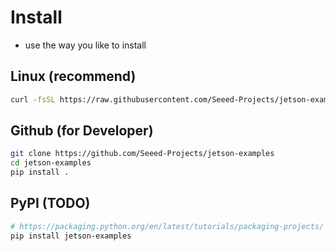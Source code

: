 # Install

- use the way you like to install

## Linux (recommend)

```sh
curl -fsSL https://raw.githubusercontent.com/Seeed-Projects/jetson-examples/main/install.sh | sh
```

## Github (for Developer)

```sh
git clone https://github.com/Seeed-Projects/jetson-examples
cd jetson-examples
pip install .
```

## PyPI (TODO)

```sh
# https://packaging.python.org/en/latest/tutorials/packaging-projects/
pip install jetson-examples
```
